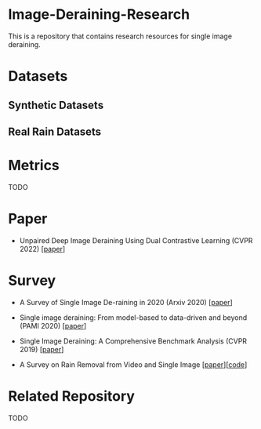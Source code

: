 # Image-Deraining-Research
This is a repository that contains research resources for single image deraining.

# Datasets
## Synthetic Datasets

## Real Rain Datasets

# Metrics
TODO

# Paper
* Unpaired Deep Image Deraining Using Dual Contrastive Learning (CVPR 2022) [[paper](https://arxiv.org/pdf/2109.02973.pdf)]

# Survey
* A Survey of Single Image De-raining in 2020 (Arxiv 2020) [[paper](https://www.researchgate.net/profile/Hasal-Fernando/publication/351657582_A_Survey_of_Single_Image_De-raining_in_2020/links/612bb9082b40ec7d8bd0255d/A-Survey-of-Single-Image-De-raining-in-2020.pdf)]

* Single image deraining: From model-based to data-driven and beyond (PAMI 2020) [[paper](https://arxiv.org/pdf/1912.07150.pdf)]

* Single Image Deraining: A Comprehensive Benchmark Analysis (CVPR 2019) [[paper](https://openaccess.thecvf.com/content_CVPR_2019/papers/Li_Single_Image_Deraining_A_Comprehensive_Benchmark_Analysis_CVPR_2019_paper.pdf)]

* A Survey on Rain Removal from Video and Single Image [[paper](https://arxiv.org/pdf/1909.08326.pdf)][[code](https://github.com/hongwang01/Video-and-Single-Image-Deraining)]


# Related Repository
TODO
